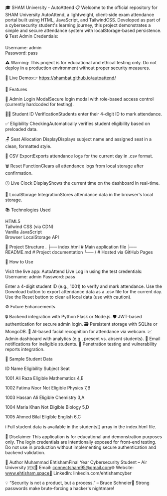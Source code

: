 🎓 SHAM University - AutoAttend 📋
Welcome to the official repository for SHAM University AutoAttend, a lightweight, client-side exam attendance portal built using HTML, JavaScript, and TailwindCSS. Developed as part of a cybersecurity student's learning journey, this project demonstrates a simple and secure attendance system with localStorage-based persistence.
🔒 Test Admin Credentials:  

Username: admin  
Password: pass


⚠️ Warning: This project is for educational and ethical testing only. Do not deploy in a production environment without proper security measures.

🔗 Live Demo:👉 https://shambat.github.io/autoattend/

📌 Features

🔐 Admin Login ModalSecure login modal with role-based access control (currently hardcoded for testing).

🧑‍🎓 Student ID VerificationStudents enter their 4-digit ID to mark attendance.

✅ Eligibility CheckingAutomatically verifies student eligibility based on preloaded data.

🪑 Seat Allocation DisplayDisplays subject name and assigned seat in a clean, formatted style.

📁 CSV ExportExports attendance logs for the current day in .csv format.

🗑️ Reset FunctionClears all attendance logs from local storage after confirmation.

🕒 Live Clock DisplayShows the current time on the dashboard in real-time.

💾 LocalStorage IntegrationStores attendance data in the browser's local storage.



📚 Technologies Used

HTML5  
Tailwind CSS (via CDN)  
Vanilla JavaScript  
Browser LocalStorage API


📂 Project Structure
.
├── index.html       # Main application file
├── README.md        # Project documentation
└── /                # Hosted via GitHub Pages


🚀 How to Use

Visit the live app: AutoAttend Live
Log in using the test credentials:
Username: admin
Password: pass


Enter a 4-digit student ID (e.g., 1001) to verify and mark attendance.
Use the Download button to export attendance data as a .csv file for the current day.
Use the Reset button to clear all local data (use with caution).


⚙️ Future Enhancements

🔒 Backend integration with Python Flask or Node.js.
🛡️ JWT-based authentication for secure admin login.
🗃️ Persistent storage with SQLite or MongoDB.
🧠 AI-based facial recognition for attendance via webcam.
📈 Admin dashboard with analytics (e.g., present vs. absent students).
📧 Email notifications for ineligible students.
🧪 Penetration testing and vulnerability reports integration.


📌 Sample Student Data



ID
Name
Eligibility
Subject
Seat



1001
Ali Raza
Eligible
Mathematics
4,E


1002
Fatima Noor
Not Eligible
Physics
7,B


1003
Hassan Ali
Eligible
Chemistry
3,A


1004
Maria Khan
Not Eligible
Biology
5,D


1005
Ahmed Bilal
Eligible
English
6,C



ℹ️ Full student data is available in the students[] array in the index.html file.


📢 Disclaimer
This application is for educational and demonstration purposes only. The login credentials are intentionally exposed for front-end testing. Do not use in production without implementing secure authentication and backend validation.

🙌 Author
Muhammad EhtishamFinal Year Cybersecurity Student – Air University 🇵🇰📧 Email: connectsham95@gmail.com🌐 Website: www.ehtisham.space🔗 LinkedIn: linkedin.com/ehtishamcyber


💡 “Security is not a product, but a process.” – Bruce Schneier💬 Strong passwords make brute-forcing a hacker's nightmare!

